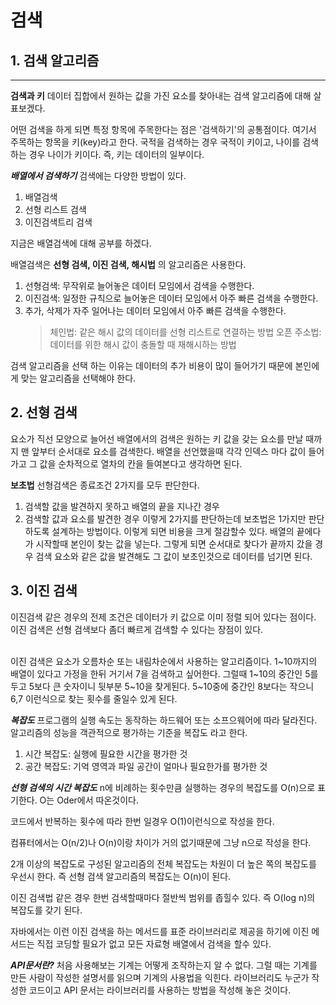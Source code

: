 # 검색
## 1. 검색 알고리즘
*********

**검색과 키**
데이터 집합에서 원하는 값을 가진 요소를 찾아내는 검색 알고리즘에 대해 살표보겠다.

어떤 검색을 하게 되면 특정 항목에 주목한다는 점은 '검색하기'의 공통점이다.
여기서 주목하는 항목을 키(key)라고 한다.
국적을 검색하는 경우 국적이 키이고, 나이를 검색하는 경우 나이가 키이다.
즉, 키는 데이터의 일부이다.

***배열에서 검색하기***
검색에는 다양한 방법이 있다.
1. 배열검색
2. 선형 리스트 검색
3. 이진검색트리 검색

지금은 배열검색에 대해 공부를 하겠다.

배열검색은 **선형 검색, 이진 검색, 해시법** 의 알고리즘은 사용한다.
1. 선형검색: 무작위로 늘어놓은 데이터 모임에서 검색을 수행한다.
2. 이진검색: 일정한 규칙으로 늘어놓은 데이터 모임에서 아주 빠른 검색을 수행한다.
3. 추가, 삭제가 자주 일어나는 데이터 모임에서 아주 빠른 검색을 수행한다.
   > 체인법: 같은 해시 값의 데이터를 선형 리스트로 연결하는 방법
   > 오픈 주소법: 데이터를 위한 해시 값이 충돌할 때 재해시하는 방법

검색 알고리즘을 선택 하는 이유는 데이터의 추가 비용이 많이 들어가기 때문에 본인에게 맞는 알고리즘을 선택해야 한다.

## 2. 선형 검색

요소가 직선 모양으로 늘어선 배열에서의 검색은 원하는 키 값을 갖는 요소를 만날 때까지 맨 앞부터 순서대로 요소를 검색한다.
배열을 선언했을때 각각 인덱스 마다 값이 들어가고 그 값을 순차적으로 열차의 칸을 들여본다고 생각하면 된다.

**보초법**
선형검색은 종료조건 2가지를 모두 판단한다.
1. 검색할 값을 발견하지 못하고 배열의 끝을 지나간 경우
2. 검색할 값과 요소를 발견한 경우
이렇게 2가지를 판단하는데 보초법은 1가지만 판단하도록 설계하는 방법이다. 이렇게 되면 비용을 크게 절감할수 있다.
배열의 끝에다가 시작할때 본인이 찾는 값을 넣는다. 그렇게 되면 순서대로 찾다가 끝까지 갔을 경우 검색 요소와 같은 값을 발견해도
그 값이 보초인것으로 데이터를 넘기면 된다.

## 3. 이진 검색

이진검색 같은 경우의 전제 조건은 데이터가 키 값으로 이미 정렬 되어 있다는 점이다.
이진 검색은 선형 검색보다 좀더 빠르게 검색할 수 있다는 장점이 있다.

<br>
이진 검색은 요소가 오름차순 또는 내림차순에서 사용하는 알고리즘이다.
1~10까지의 배열이 있다고 가정을 한뒤 거기서 7을 검색하고 싶어한다.
그럴때 1~10의 중간인 5를 두고 5보다 큰 숫자이니 뒷부분 5~10을 찾게된다.
5~10중에 중간인 8보다는 작으니 6,7 이런식으로 찾는 횟수를 줄일수 있게 된다.

***복잡도***
프로그램의 실행 속도는 동작하는 하드웨어 또는 소프으웨어에 따라 달라진다.
알고리즘의 성능을 객관적으로 평가하는 기준을 복잡도 라고 한다.
<br>
1. 시간 복잡도: 실행에 필요한 시간을 평가한 것
2. 공간 복잡도: 기억 영역과 파일 공간이 얼마나 필요한가를 평가한 것

***선형 검색의 시간 복잡도***
n에 비례하는 횟수만큼 실행하는 경우의 복잡도를 O(n)으로 표기한다.
O는 Oder에서 따온것이다.

코드에서 반복하는 횟수에 따라 한번 일경우 O(1)이런식으로 작성을 한다.

컴퓨터에서는 O(n/2)나 O(n)이랑 차이가 거의 없기때문에 그냥 n으로 작성을 한다.

2개 이상의 복잡도로 구성된 알고리즘의 전체 복잡도는 차원이 더 높은 쪽의 복잡도를 우선시 한다.
즉 선형 검색 알고리즘의 복잡도는 O(n)이 된다.

이진 검색법 같은 경우 한번 검색할때마다 절반씩 범위를 좁힐수 있다.
즉 O(log n)의 복잡도를 갖기 된다.

자바에서는 이런 이진 검색을 하는 메서드를 표준 라이브러리로 제공을 하기에 이진 메서드는 직접 코딩할 필요가 없고 모든 자료형 배열에서 검색을 할수 있다.

***API문서란?***
처음 사용해보는 기계는 어떻게 조작하는지 알 수 없다. 그럴 때는 기계를 만든 사람이 작성한 설명서를 읽으며 기계의 사용법을 익힌다.
라이브러리도 누군가 작성한 코드이고 API 문서는 라이브러리를 사용하는 방법을 작성해 놓은 것이다.
